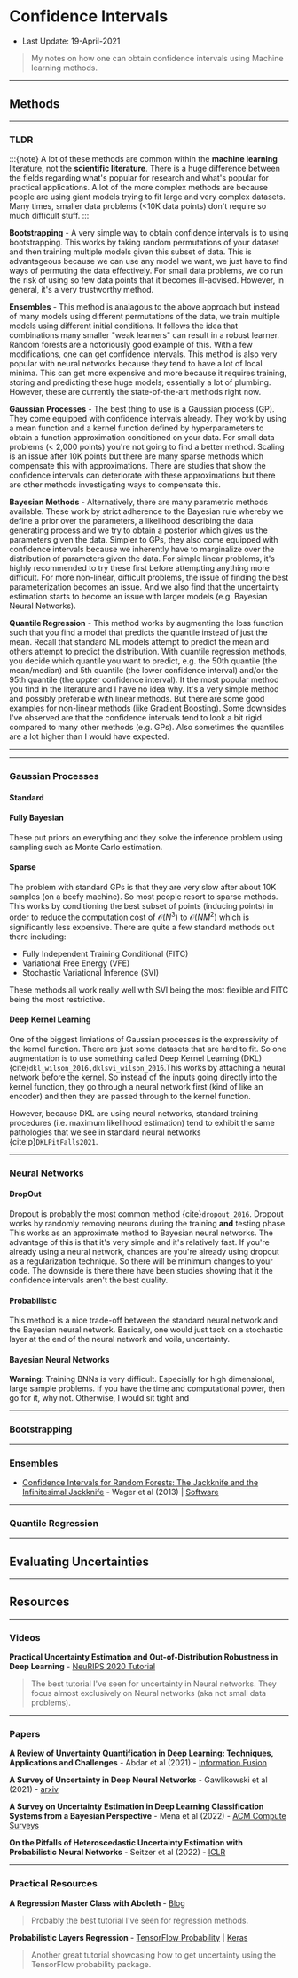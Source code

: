 # Confidence Intervals

* Last Update: 19-April-2021

> My notes on how one can obtain confidence intervals using Machine learning methods. 


---
## Methods


---
### TLDR


:::{note}
A lot of these methods are common within the **machine learning** literature, not the **scientific literature**. There is a huge difference between the fields regarding what's popular for research and what's popular for practical applications. A lot of the more complex methods are because people are using giant models trying to fit large and very complex datasets. Many times, smaller data problems (<10K data points) don't require so much difficult stuff.
:::

**Bootstrapping** - A very simple way to obtain confidence intervals is to using bootstrapping. This works by taking random permutations of your dataset and then training multiple models given this subset of data. This is advantageous because we can use any model we want, we just have to find ways of permuting the data effectively. For small data problems, we do run the risk of using so few data points that it becomes ill-advised. However, in general, it's a very trustworthy method.


**Ensembles** - This method is analagous to the above approach but instead of many models using different permutations of the data, we train multiple models using different initial conditions. It follows the idea that combinations many smaller "weak learners" can result in a robust learner. Random forests are a notoriously good example of this. With a few modifications, one can get confidence intervals. This method is also very popular with neural networks because they tend to have a lot of local minima. This can get more expensive and more because it requires training, storing and predicting these huge models; essentially a lot of plumbing. However, these are currently the state-of-the-art methods right now.


**Gaussian Processes** - The best thing to use is a Gaussian process (GP). They come equipped with confidence intervals already. They work by using a mean function and a kernel function defined by hyperparameters to obtain a function approximation conditioned on your data. For small data problems (< 2,000 points) you're not going to find a better method. Scaling is an issue after 10K points but there are many sparse methods which compensate this with approximations. There are studies that show the confidence intervals can deteriorate with these approximations but there are other methods investigating ways to compensate this.

**Bayesian Methods** - Alternatively, there are many parametric methods available. These work by strict adherence to the Bayesian rule whereby we define a prior over the parameters, a likelihood describing the data generating process and we try to obtain a posterior which gives us the parameters given the data. Simpler to GPs, they also come equipped with confidence intervals because we inherently have to marginalize over the distribution of parameters given the data. For simple linear problems, it's highly recommended to try these first before attempting anything more difficult. For more non-linear, difficult problems, the issue of finding the best parameterization becomes an issue. And we also find that the uncertainty estimation starts to become an issue with larger models (e.g. Bayesian Neural Networks).


**Quantile Regression** - This method works by augmenting the loss function such that you find a model that predicts the quantile instead of just the mean. Recall that standard ML models attempt to predict the mean and others attempt to predict the distribution. With quantile regression methods, you decide which quantile you want to predict, e.g. the 50th quantile (the mean/median) and 5th quantile (the lower confidence interval) and/or the 95th quantile (the uppter confidence interval). It the most popular method you find in the literature and I have no idea why. It's a very simple method and possibly preferable with linear methods. But there are some good examples for non-linear methods (like [Gradient Boosting](https://scikit-learn.org/stable/auto_examples/ensemble/plot_gradient_boosting_quantile.html)). Some downsides I've observed are that the confidence intervals tend to look a bit rigid compared to many other methods (e.g. GPs). Also sometimes the quantiles are a lot higher than I would have expected.  

---




---
### Gaussian Processes


#### Standard


#### Fully Bayesian

These put priors on everything and they solve the inference problem using sampling such as Monte Carlo estimation.


#### Sparse

The problem with standard GPs is that they are very slow after about 10K samples (on a beefy machine). So most people resort to sparse methods. This works by conditioning the best subset of points (inducing points) in order to reduce the computation cost of $\mathcal{O}(N^3)$ to $\mathcal{O}(NM^2)$ which is significantly less expensive. There are quite a few standard methods out there including:

* Fully Independent Training Conditional (FITC)
* Variational Free Energy (VFE)
* Stochastic Variational Inference (SVI)

These methods all work really well with SVI being the most flexible and FITC being the most restrictive.

#### Deep Kernel Learning

One of the biggest limiations of Gaussian processes is the expressivity of the kernel function. There are just some datasets that are hard to fit. So one augmentation is to use something called Deep Kernel Learning (DKL) {cite}`dkl_wilson_2016,dklsvi_wilson_2016`.This works by attaching a neural network before the kernel. So instead of the inputs going directly into the kernel function, they go through a neural network first (kind of like an encoder) and then they are passed through to the kernel function.

However, because DKL are using neural networks, standard training procedures (i.e. maximum likelihood estimation) tend to exhibit the same pathologies that we see in standard neural networks {cite:p}`DKLPitFalls2021`.



---
### Neural Networks


#### DropOut

Dropout is probably the most common method {cite}`dropout_2016`. Dropout works by randomly removing neurons during the training **and** testing phase. This works as an approximate method to Bayesian neural networks. The advantage of this is that it's very simple and it's relatively fast. If you're already using a neural network, chances are you're already using dropout as a regularization technique. So there will be minimum changes to your code. The downside is there there have been studies showing that it the confidence intervals aren't the best quality.


#### Probabilistic

This method is a nice trade-off between the standard neural network and the Bayesian neural network. Basically, one would just tack on a stochastic layer at the end of the neural network and voila, uncertainty.


#### Bayesian Neural Networks

**Warning**: Training BNNs is very difficult. Especially for high dimensional, large sample problems. If you have the time and computational power, then go for it, why not. Otherwise, I would sit tight and


---

### Bootstrapping


---

### Ensembles

* [Confidence Intervals for Random Forests: The Jackknife and the Infinitesimal Jackknife](https://arxiv.org/abs/1311.4555) - Wager et al (2013) | [Software](https://github.com/scikit-learn-contrib/forest-confidence-interval)


---
### Quantile Regression



---
## Evaluating Uncertainties


---
## Resources


---
### Videos

**Practical Uncertainty Estimation and Out-of-Distribution Robustness in Deep Learning** - [NeuRIPS 2020 Tutorial](https://nips.cc/virtual/2020/public/tutorial_0f190e6e164eafe66f011073b4486975.html)

> The best tutorial I've seen for uncertainty in Neural networks. They focus almost exclusively on Neural networks (aka not small data problems).

---
### Papers

**A Review of Unvertainty Quantification in Deep Learning: Techniques, Applications and Challenges** - Abdar et al (2021) - [Information Fusion](https://arxiv.org/abs/2011.06225)

**A Survey of Uncertainty in Deep Neural Networks** - Gawlikowski et al (2021) - [arxiv](https://arxiv.org/abs/2107.03342)

**A Survey on Uncertainty Estimation in Deep Learning Classification Systems from a Bayesian Perspective** - Mena et al (2022) - [ACM Compute Surveys](https://www.semanticscholar.org/paper/A-Survey-on-Uncertainty-Estimation-in-Deep-Learning-Mena-Pujol/a03feff82c32a79ea8a8509193890266ae6fddf7)


**On the Pitfalls of Heteroscedastic Uncertainty Estimation with Probabilistic Neural Networks** - Seitzer et al (2022) - [ICLR](https://arxiv.org/abs/2203.09168)



---
### Practical Resources



**A Regression Master Class with Aboleth** - [Blog](https://aboleth.readthedocs.io/en/stable/tutorials/some_regressors.html)

> Probably the best tutorial I've seen for regression methods.

**Probabilistic Layers Regression** - [TensorFlow Probability](https://www.tensorflow.org/probability/examples/Probabilistic_Layers_Regression) | [Keras](https://keras.io/examples/keras_recipes/bayesian_neural_networks/)

> Another great tutorial showcasing how to get uncertainty using the TensorFlow probability package.